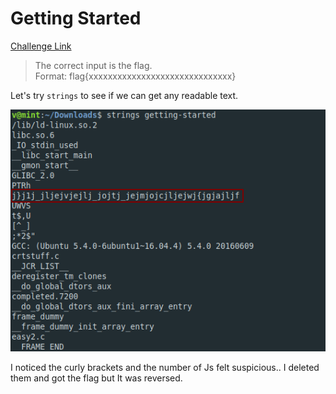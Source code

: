 **Getting Started**
===================  
[Challenge Link](https://s3-eu-west-1.amazonaws.com/talentchallenges/Reverse/getting-started)  

> The correct input is the flag.  
> Format: flag{xxxxxxxxxxxxxxxxxxxxxxxxxxxxxx}

Let's try `strings` to see if we can get any readable text.

![](images/getting-started.png)

I noticed the curly brackets and the number of Js felt suspicious.. I deleted them and got the flag but It was reversed.
 
